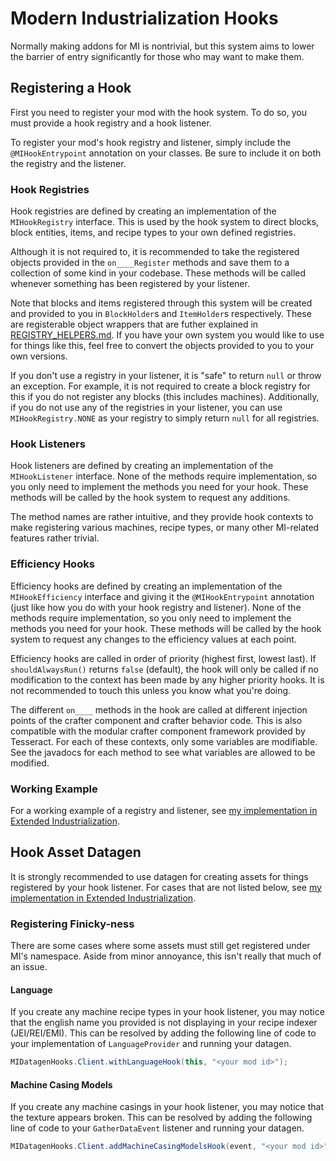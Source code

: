 # Modern Industrialization Hooks
Normally making addons for MI is nontrivial, but this system aims to lower the barrier of entry significantly for those who may want to make them.

## Registering a Hook
First you need to register your mod with the hook system. To do so, you must provide a hook registry and a hook listener.

To register your mod's hook registry and listener, simply include the `@MIHookEntrypoint` annotation on your classes. Be sure to include it on both the registry and the listener.

### Hook Registries
Hook registries are defined by creating an implementation of the `MIHookRegistry` interface. This is used by the hook system to direct blocks, block entities, items, and recipe types to your own defined registries.

Although it is not required to, it is recommended to take the registered objects provided in the `on____Register` methods and save them to a collection of some kind in your codebase. These methods will be called whenever something has been registered by your listener.

Note that blocks and items registered through this system will be created and provided to you in `BlockHolder`s and `ItemHolder`s respectively. These are registerable object wrappers that are futher explained in [REGISTRY_HELPERS.md](REGISTRY_HOLDERS.md). If you have your own system you would like to use for things like this, feel free to convert the objects provided to you to your own versions.

If you don't use a registry in your listener, it is "safe" to return `null` or throw an exception. For example, it is not required to create a block registry for this if you do not register any blocks (this includes machines). Additionally, if you do not use any of the registries in your listener, you can use `MIHookRegistry.NONE` as your registry to simply return `null` for all registries.

### Hook Listeners
Hook listeners are defined by creating an implementation of the `MIHookListener` interface. None of the methods require implementation, so you only need to implement the methods you need for your hook. These methods will be called by the hook system to request any additions.

The method names are rather intuitive, and they provide hook contexts to make registering various machines, recipe types, or many other MI-related features rather trivial.

### Efficiency Hooks
Efficiency hooks are defined by creating an implementation of the `MIHookEfficiency` interface and giving it the `@MIHookEntrypoint` annotation (just like how you do with your hook registry and listener). None of the methods require implementation, so you only need to implement the methods you need for your hook. These methods will be called by the hook system to request any changes to the efficiency values at each point.

Efficiency hooks are called in order of priority (highest first, lowest last). If `shouldAlwaysRun()` returns `false` (default), the hook will only be called if no modification to the context has been made by any higher priority hooks. It is not recommended to touch this unless you know what you're doing.

The different `on____` methods in the hook are called at different injection points of the crafter component and crafter behavior code. This is also compatible with the modular crafter component framework provided by Tesseract. For each of these contexts, only some variables are modifiable. See the javadocs for each method to see what variables are allowed to be modified.

### Working Example
For a working example of a registry and listener, see [my implementation in Extended Industrialization](https://github.com/Swedz/Extended-Industrialization/tree/master/src/main/java/net/swedz/extended_industrialization/compat/mi).

## Hook Asset Datagen
It is strongly recommended to use datagen for creating assets for things registered by your hook listener. For cases that are not listed below, see [my implementation in Extended Industrialization](https://github.com/Swedz/Extended-Industrialization/tree/master/src/main/java/net/swedz/extended_industrialization/datagen).

### Registering Finicky-ness
There are some cases where some assets must still get registered under MI's namespace. Aside from minor annoyance, this isn't really that much of an issue.

#### Language
If you create any machine recipe types in your hook listener, you may notice that the english name you provided is not displaying in your recipe indexer (JEI/REI/EMI). This can be resolved by adding the following line of code to your implementation of `LanguageProvider` and running your datagen.

```java
MIDatagenHooks.Client.withLanguageHook(this, "<your mod id>");
```

#### Machine Casing Models
If you create any machine casings in your hook listener, you may notice that the texture appears broken. This can be resolved by adding the following line of code to your `GatherDataEvent` listener and running your datagen.

```java
MIDatagenHooks.Client.addMachineCasingModelsHook(event, "<your mod id>");
```